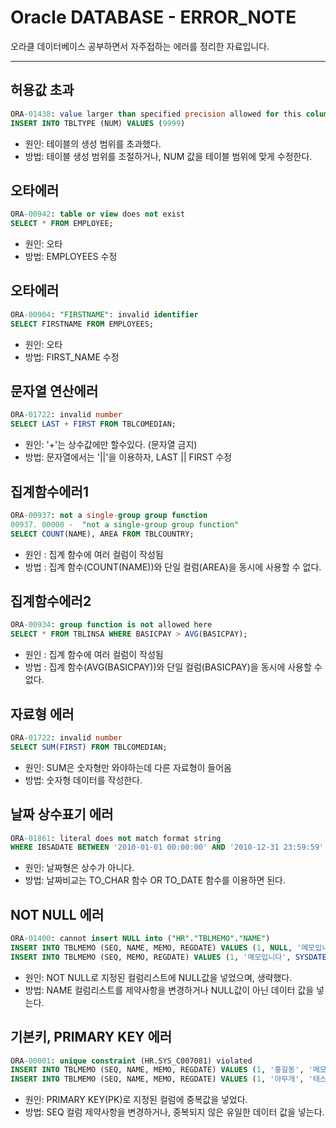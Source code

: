 # Oracle DATABASE - ERROR_NOTE
오라클 데이터베이스 공부하면서 자주접하는 에러를 정리한 자료입니다.
___

## 허용값 초과
```SQL
ORA-01438: value larger than specified precision allowed for this column      
INSERT INTO TBLTYPE (NUM) VALUES (9999)
```
- 원인: 테이블의 생성 범위를 초과했다.
- 방법: 테이블 생성 범위를 조절하거나, NUM 값을 테이블 범위에 맞게 수정한다.   

## 오타에러 
```SQL
ORA-00942: table or view does not exist        
SELECT * FROM EMPLOYEE;
```
- 원인: 오타
- 방법: EMPLOYEES 수정    

## 오타에러
```SQL
ORA-00904: "FIRSTNAME": invalid identifier       
SELECT FIRSTNAME FROM EMPLOYEES;
```
- 원인: 오타
- 방법: FIRST_NAME 수정

## 문자열 연산에러    
```SQL
ORA-01722: invalid number     
SELECT LAST + FIRST FROM TBLCOMEDIAN;
```
- 원인: '+'는 상수값에만 할수있다. (문자열 금지)  
- 방법: 문자열에서는 '||'을 이용하자,  LAST || FIRST 수정  

## 집계함수에러1
```SQL
ORA-00937: not a single-group group function    
00937. 00000 -  "not a single-group group function"           
SELECT COUNT(NAME), AREA FROM TBLCOUNTRY;
```
- 원인 : 집계 함수에 여러 컬럼이 작성됨
- 방법 : 집계 함수(COUNT(NAME))와 단일 컬럼(AREA)을 동시에 사용할 수 없다.    

## 집계함수에러2
```SQL
ORA-00934: group function is not allowed here      
SELECT * FROM TBLINSA WHERE BASICPAY > AVG(BASICPAY);      
```
- 원인 : 집계 함수에 여러 컬럼이 작성됨
- 방법 : 집계 함수(AVG(BASICPAY))와 단일 컬럼(BASICPAY)을 동시에 사용할 수 없다.       
      
## 자료형 에러
```SQL
ORA-01722: invalid number    
SELECT SUM(FIRST) FROM TBLCOMEDIAN;         
```
- 원인: SUM은 숫자형만 와야하는데 다른 자료형이 들어옴         
- 방법: 숫자형 데이터를 작성한다.

## 날짜 상수표기 에러
```SQL
ORA-01861: literal does not match format string
WHERE IBSADATE BETWEEN '2010-01-01 00:00:00' AND '2010-12-31 23:59:59';
```
- 원인: 날짜형은 상수가 아니다.
- 방법: 날짜비교는 TO_CHAR 함수 OR TO_DATE 함수를 이용하면 된다.

## NOT NULL 에러
```SQL
ORA-01400: cannot insert NULL into ("HR"."TBLMEMO"."NAME")
INSERT INTO TBLMEMO (SEQ, NAME, MEMO, REGDATE) VALUES (1, NULL, '메모입니다', SYSDATE);
INSERT INTO TBLMEMO (SEQ, MEMO, REGDATE) VALUES (1, '메모입니다', SYSDATE);
```
- 원인: NOT NULL로 지정된 컬럼리스트에 NULL값을 넣었으며, 생략했다.
- 방법: NAME 컬럼리스트를 제약사항을 변경하거나 NULL값이 아닌 데이터 값을 넣는다.

## 기본키, PRIMARY KEY 에러
```SQL
ORA-00001: unique constraint (HR.SYS_C007081) violated
INSERT INTO TBLMEMO (SEQ, NAME, MEMO, REGDATE) VALUES (1, '홍길동', '메모입니다', SYSDATE);
INSERT INTO TBLMEMO (SEQ, NAME, MEMO, REGDATE) VALUES (1, '아무개', '테스트용', SYSDATE);
```
- 원인: PRIMARY KEY(PK)로 지정된 컬럼에 중복값을 넣었다.
- 방법: SEQ 컬럼 제약사항을 변경하거나, 중복되지 않은 유일한 데이터 값을 넣는다.
